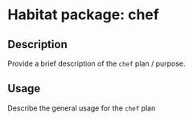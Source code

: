 # Habitat package: chef

## Description

Provide a brief description of the `chef` plan / purpose.

## Usage

Describe the general usage for the `chef` plan
